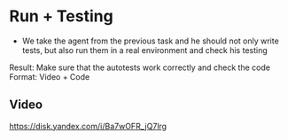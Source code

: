 # Run + Testing

- We take the agent from the previous task and he should not only write tests, but also run them in a real environment and check his testing

Result: Make sure that the autotests work correctly and check the code
Format: Video + Code

## Video
https://disk.yandex.com/i/Ba7wOFR_jQ7lrg
